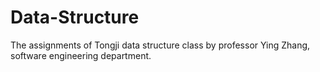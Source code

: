 # Data-Structure
The assignments of Tongji data structure class by professor Ying Zhang, software engineering department.
